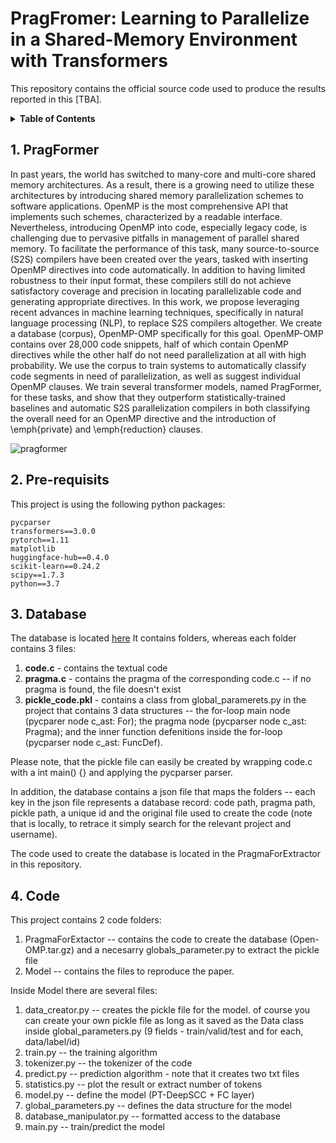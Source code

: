 # PragFromer: Learning to Parallelize in a Shared-Memory Environment with Transformers
This repository contains the official source code used to produce the results reported in this [TBA].

<details><summary><strong>Table of Contents</strong></summary>

1. [PragFormer](#1-pragformer)
2. [Pre-requisits](#2-prerequisits)
3. [Database](#3-database)
4. [Code](#4-code)
5. [Citation](#5-cite) 
</details>

## 1. PragFormer

In past years, the world has switched to many-core and multi-core shared memory architectures.
  As a result, there is a growing need to utilize these architectures by introducing shared memory parallelization schemes to software applications.
  OpenMP is the most comprehensive API that implements such schemes, characterized by a readable interface.
  Nevertheless, introducing OpenMP into code, especially legacy code, is challenging due to pervasive pitfalls in management of parallel shared memory.
  To facilitate the performance of this task, many source-to-source (S2S) compilers have been created over the years, tasked with inserting OpenMP directives into code automatically.
  In addition to having limited robustness to their input format, these compilers still do not achieve satisfactory coverage and precision in locating parallelizable code and generating appropriate directives.
  In this work, we propose leveraging recent advances in machine learning techniques, specifically in natural language processing (NLP), to replace S2S compilers altogether.
  We create a database (corpus), OpenMP-OMP specifically for this goal. OpenMP-OMP contains over 28,000 code snippets, half of which contain OpenMP directives while the other half do not need parallelization at all with high probability.
  We use the corpus to train systems to automatically classify code segments in need of parallelization, as well as suggest individual OpenMP clauses.
  We train several transformer models, named PragFormer, for these tasks, and show that they outperform statistically-trained baselines and automatic S2S parallelization compilers in both classifying the overall need for an OpenMP directive and the introduction of \emph{private} and \emph{reduction} clauses.
  
  ![pragformer](https://user-images.githubusercontent.com/104314626/165228036-d7fadd8d-768a-4e94-bd57-0a77e1330082.png)


## 2. Pre-requisits

This project is using the following python packages:
```
pycparser
transformers==3.0.0
pytorch==1.11
matplotlib
huggingface-hub==0.4.0
scikit-learn==0.24.2
scipy==1.7.3
python==3.7
```

## 3. Database

The database is located [here](https://github.com/pragformer/PragFormer/blob/main/Open_OMP.tar.gz)
It contains folders, whereas each folder contains 3 files:
1. **code.c** - contains the textual code 
2. **pragma.c** - contains the pragma of the corresponding code.c -- if no pragma is found, the file doesn't exist
3. **pickle_code.pkl** - contains a class from global_paramerets.py in the project that contains 3 data structures -- the for-loop main node (pycparer node c_ast: For); the pragma node (pycparser node c_ast: Pragma); and the inner function defenitions inside the for-loop (pycparser node c_ast: FuncDef).  

Please note, that the pickle file can easily be created by wrapping code.c with a int main() {} and applying the pycparser parser.  

In addition, the database contains a json file that maps the folders -- each key in the json file represents a database record: code path, pragma path, pickle path, a unique id and the original file used to create the code (note that is locally, to retrace it simply search for the relevant project and username).  

The code used to create the database is located in the PragmaForExtractor in this repository.  


## 4. Code

This project contains 2 code folders:
1. PragmaForExtactor -- contains the code to create the database (Open-OMP.tar.gz) and a necesarry globals_parameter.py to extract the pickle file
2. Model -- contains the files to reproduce the paper.

Inside Model there are several files:
1. data_creator.py -- creates the pickle file for the model. of course you can create your own pickle file as long as it saved as the Data class inside global_parameters.py (9 fields - train/valid/test and for each, data/label/id)
2. train.py -- the training algorithm 
3. tokenizer.py -- the tokenizer of the code
4. predict.py -- prediction algorithm - note that it creates two txt files
5. statistics.py -- plot the result or extract number of tokens
6. model.py -- define the model (PT-DeepSCC + FC layer)
7. global_parameters.py -- defines the data structure for the model
8. database_manipulator.py -- formatted access to the database
9. main.py -- train/predict the model
